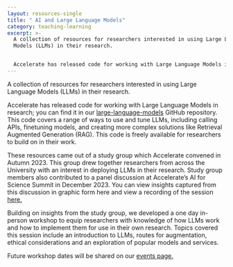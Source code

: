 ```yaml
---
layout: resources-single
title: " AI and Large Language Models"
category: teaching-learning
excerpt: >-
  A collection of resources for researchers interested in using Large Language
  Models (LLMs) in their research.


  Accelerate has released code for working with Large Language Models in research; you can find it in our large-language-models GitHub repository. This code covers a range of ways to use and tune LLMs, including calling APIs, finetuning models, and creating more complex solutions like Retrieval Augmented Generation (RAG). This code is freely available for researchers to build on in their work.
---
```

A collection of resources for researchers interested in using Large Language Models (LLMs) in their research.

Accelerate has released code for working with Large Language Models in research; you can find it in our [large-language-models](https://github.com/acceleratescience/large-language-models) GitHub repository. This code covers a range of ways to use and tune LLMs, including calling APIs, finetuning models, and creating more complex solutions like Retrieval Augmented Generation (RAG). This code is freely available for researchers to build on in their work.

These resources came out of a study group which Accelerate convened in Autumn 2023. This group drew together researchers from across the University with an interest in deploying LLMs in their research. Study group members also contributed to a panel discussion at Accelerate’s AI for Science Summit in December 2023. You can view insights captured from this discussion in graphic form here and view a recording of the session [here.](https://www.youtube.com/watch?v=qY0CVzfOrls)

Building on insights from the study group, we developed a one day in-person workshop to equip researchers with knowledge of how LLMs work and how to implement them for use in their own research. Topics covered this session include an introduction to LLMs, routes for augmentation, ethical considerations and an exploration of popular models and services.

Future workshop dates will be shared on our [events page.](https://acceleratescience.github.io/events)